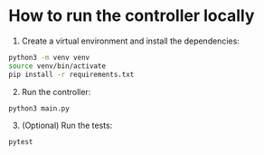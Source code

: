 # How to run the controller locally

1. Create a virtual environment and install the dependencies:

```bash
python3 -m venv venv
source venv/bin/activate
pip install -r requirements.txt
```

2. Run the controller:

```bash
python3 main.py
```

3. (Optional) Run the tests:

```bash
pytest
```